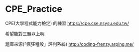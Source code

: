 # CPE_Practice
CPE(大學程式能力檢定) 的練習
https://cpe.cse.nsysu.edu.tw/

希望能對三題以上啊

題庫來源(「瘋狂程設」評判系統)
http://coding-frenzy.arping.me/
